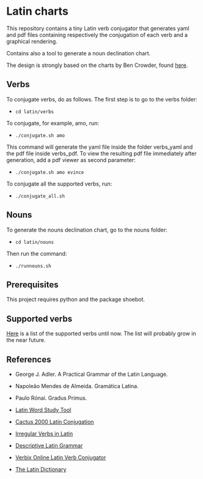 # Latin charts

This repository contains a tiny Latin verb conjugator that generates yaml and pdf files containing respectively the conjugation of each verb and a graphical rendering.

Contains also a tool to generate a noun declination chart.

The design is strongly based on the charts by Ben Crowder, found [here](https://github.com/bccharts).

## Verbs

To conjugate verbs, do as follows. The first step is to go to the verbs folder:

* `cd latin/verbs`

To conjugate, for example, amo, run:

* `./conjugate.sh amo`

This command will generate the yaml file inside the folder verbs_yaml and the pdf file inside verbs_pdf. To view the resulting pdf file immediately after generation, add a pdf viewer as second parameter:

* `./conjugate.sh amo evince`

To conjugate all the supported verbs, run:

* `./conjugate_all.sh`

## Nouns

To generate the nouns declination chart, go to the nouns folder:

* `cd latin/nouns`

Then run the command:

* `./runnouns.sh`

## Prerequisites

This project requires python and the package shoebot.

## Supported verbs

[Here](https://github.com/ddantas/latin/blob/master/verbs/verbs_data/latin_verbs_ids.txt) is a list of the supported verbs until now. The list will probably grow in the near future.

## References

* George J. Adler. A Practical Grammar of the Latin Language.

* Napoleão Mendes de Almeida. Gramática Latina.

* Paulo Rónai. Gradus Primus.

* [Latin Word Study Tool](http://www.perseus.tufts.edu/hopper/morph?l=chartis&la=latin)

* [Cactus 2000 Latin Conjugation](http://latin.cactus2000.de/index.en.php)

* [Irregular Verbs in Latin](http://ancienthistory.about.com/od/irregulars/)

* [Descriptive Latin Grammar](http://www.orbilat.com/Languages/Latin/Grammar/)

* [Verbix Online Latin Verb Conjugator](http://www.verbix.com/languages/latin.shtml)

* [The Latin Dictionary](http://latindictionary.wikidot.com/)

